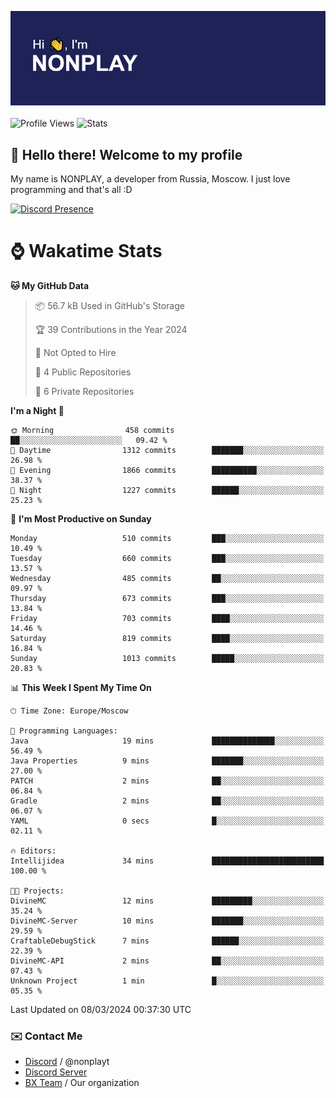 ![Discord Presence](./header.png)
<br></br>
![Profile Views](https://komarev.com/ghpvc/?username=NONPLAYT&color=blue&style=for-the-badge)
![Stats](https://img.shields.io/badge/0%25-OPTIMIZED-orange?style=for-the-badge)


## :wave: Hello there! Welcome to my profile

My name is NONPLAY, a developer from Russia, Moscow. I just love programming and that's all :D

[![Discord Presence](https://lanyard.cnrad.dev/api/597087584090587177?showDisplayName=true)](https://discord.com/users/597087584090587177) 

# ⌚ Wakatime Stats

<!--START_SECTION:waka-->
**🐱 My GitHub Data** 

> 📦 56.7 kB Used in GitHub's Storage 
 > 
> 🏆 39 Contributions in the Year 2024
 > 
> 🚫 Not Opted to Hire
 > 
> 📜 4 Public Repositories 
 > 
> 🔑 6 Private Repositories 
 > 
**I'm a Night 🦉** 

```text
🌞 Morning                458 commits         ██░░░░░░░░░░░░░░░░░░░░░░░   09.42 % 
🌆 Daytime                1312 commits        ███████░░░░░░░░░░░░░░░░░░   26.98 % 
🌃 Evening                1866 commits        ██████████░░░░░░░░░░░░░░░   38.37 % 
🌙 Night                  1227 commits        ██████░░░░░░░░░░░░░░░░░░░   25.23 % 
```
📅 **I'm Most Productive on Sunday** 

```text
Monday                   510 commits         ███░░░░░░░░░░░░░░░░░░░░░░   10.49 % 
Tuesday                  660 commits         ███░░░░░░░░░░░░░░░░░░░░░░   13.57 % 
Wednesday                485 commits         ██░░░░░░░░░░░░░░░░░░░░░░░   09.97 % 
Thursday                 673 commits         ███░░░░░░░░░░░░░░░░░░░░░░   13.84 % 
Friday                   703 commits         ████░░░░░░░░░░░░░░░░░░░░░   14.46 % 
Saturday                 819 commits         ████░░░░░░░░░░░░░░░░░░░░░   16.84 % 
Sunday                   1013 commits        █████░░░░░░░░░░░░░░░░░░░░   20.83 % 
```


📊 **This Week I Spent My Time On** 

```text
🕑︎ Time Zone: Europe/Moscow

💬 Programming Languages: 
Java                     19 mins             ██████████████░░░░░░░░░░░   56.49 % 
Java Properties          9 mins              ███████░░░░░░░░░░░░░░░░░░   27.00 % 
PATCH                    2 mins              ██░░░░░░░░░░░░░░░░░░░░░░░   06.84 % 
Gradle                   2 mins              ██░░░░░░░░░░░░░░░░░░░░░░░   06.07 % 
YAML                     0 secs              █░░░░░░░░░░░░░░░░░░░░░░░░   02.11 % 

🔥 Editors: 
Intellijidea             34 mins             █████████████████████████   100.00 % 

🐱‍💻 Projects: 
DivineMC                 12 mins             █████████░░░░░░░░░░░░░░░░   35.24 % 
DivineMC-Server          10 mins             ███████░░░░░░░░░░░░░░░░░░   29.59 % 
CraftableDebugStick      7 mins              ██████░░░░░░░░░░░░░░░░░░░   22.39 % 
DivineMC-API             2 mins              ██░░░░░░░░░░░░░░░░░░░░░░░   07.43 % 
Unknown Project          1 min               █░░░░░░░░░░░░░░░░░░░░░░░░   05.35 % 
```


 Last Updated on 08/03/2024 00:37:30 UTC
<!--END_SECTION:waka-->

### ✉️ Contact Me

- [Discord](https://discord.com/users/597087584090587177) / @nonplayt
- [Discord Server](https://discord.gg/p7cxhw7E2M)
- [BX Team](https://github.com/BX-Team) / Our organization
